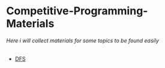# Competitive-Programming-Materials

###### Here i will collect materials for some topics to be found easily


- [DFS](https://github.com/MeMoElprince/Competitive-Programming-Materials/blob/main/dfs.md)
